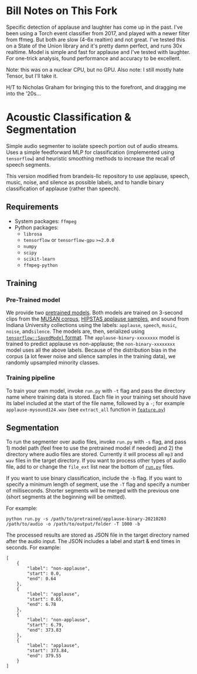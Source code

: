 # Bill Notes on This Fork
Specific detection of applause and laughter has come up in the past. I've been using a Torch event classifier from 2017, and played with a newer filter from ffmeg. But both are slow (4-6x realtim) and not great. I've tested this on a State of the Union library and it's pretty damn perfect, and runs 30x realtime. Model is simple and fast for applause and I've tested with laughter. For one-trick analysis, found performance and accuracy to be excellent.

Note: this was on a nuclear CPU, but no GPU. Also note: I still mostly hate Tensor, but I'll take it.

H/T to Nicholas Graham for bringing this to the forefront, and dragging me into the '20s...

# Acoustic Classification & Segmentation 

Simple audio segmenter to isolate speech portion out of audio streams. Uses a simple feedforward MLP for classification (implemented using `tensorflow`) and heuristic smoothing methods to increase the recall of speech segments. 

This version modified from brandeis-llc repository to use applause, speech, music, noise, and silence as possible labels, and to handle binary classification of applause (rather than speech). 

## Requirements 

* System packages: `ffmpeg`
* Python packages: 
  * `librosa`
  * `tensorflow` or `tensorflow-gpu` `>=2.0.0`
  * `numpy`
  * `scipy`
  * `scikit-learn`
  * `ffmpeg-python`

## Training 

### Pre-Trained model 

We provide two [pretrained models](pretrained/). Both models are trained on 3-second clips from the [MUSAN corpus](https://www.openslr.org/17/), [HIPSTAS applause samples](https://github.com/hipstas/applause-classifier), and sound from Indiana University collections using the labels: `applause`, `speech`, `music`, `noise`, and`silence`. The models are, then, serialized using [`tensorflow::SavedModel` format](https://www.tensorflow.org/guide/keras/save_and_serialize#export_to_savedmodel). The `applause-binary-xxxxxxxx` model is trained to predict applause vs non-applause; the `non-binary-xxxxxxxx` model uses all the above labels. Because of the distribution bias in the corpus (a lot fewer noise and silence samples in the training data), we randomly upsampled minority classes.

### Training pipeline

To train your own model, invoke `run.py` with `-t` flag and pass the directory name where training data is stored. Each file in your training set should have its label included at the start of the file name, followed by a `-`; for example `applause-mysound124.wav` (see `extract_all` function in [`feature.py`](feature.py))

## Segmentation

To run the segmenter over audio files, invoke `run.py` with `-s` flag, and pass 1) model path (feel free to use the pretrained model if needed) and 2) the directory where audio files are stored. Currently it will process all `mp3` and `wav` files in the target directory. If you want to process other types of audio file, add to or change the `file_ext` list near the bottom of [`run.py`](run.py) files. 

If you want to use binary classification, include the `-b` flag. 
If you want to specify a minimum length of segment, use the `-T` flag and specify a number of milliseconds. Shorter segments will be merged with the previous one (short segments at the beginning will be omitted).

For example:
```
python run.py -s /path/to/pretrained/applause-binary-20210203 /path/to/audio -o /path/to/output/folder -T 1000 -b
```

The processed results are stored as JSON file in the target directory named after the audio input. The JSON includes a label and start & end times in seconds. For example:

```
[
    {
        "label": "non-applause",
        "start": 0.0,
        "end": 0.64
    },
    {
        "label": "applause",
        "start": 0.65,
        "end": 6.78
    },
    {
        "label": "non-applause",
        "start": 6.79,
        "end": 373.83
    },
    {
        "label": "applause",
        "start": 373.84,
        "end": 379.55
    }
]
```

